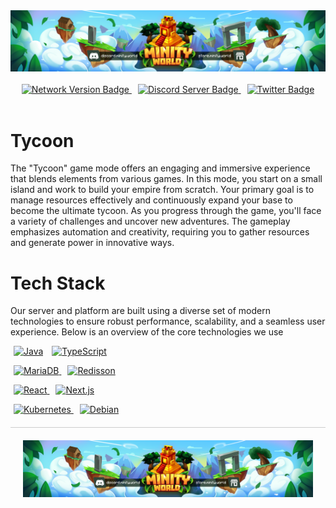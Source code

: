 <img src="./assets/mw-banner.png" alt="MinityWorld Banner" />

<div align="center">
  <br>
  <a href="https://minity.world" style="margin: 5px;">
    <img src="https://img.shields.io/badge/Network%20Version-BETA%20(Internal)-blue?style=for-the-badge&logo=appveyor" alt="Network Version Badge" />
  </a>
  <a href="https://discord.minity.world" style="margin: 5px;">
    <img src="https://img.shields.io/badge/Discord%20Server-JOIN%20NOW-%237289da?style=for-the-badge&logo=discord" alt="Discord Server Badge" />
  </a>
  <a href="https://twitter.com/minityworld" style="margin: 5px;">
    <img src="https://img.shields.io/twitter/follow/minityworld?color=%231DA1F2&logo=twitter&style=for-the-badge" alt="Twitter Badge" />
  </a>
</div>

<div>
    <br>
    <h1>Tycoon</h1>
    <p>
        The "Tycoon" game mode offers an engaging and immersive experience that blends elements from various games. In this mode, you start on a small island and work to build your empire from scratch. Your primary goal is to manage resources effectively and continuously expand your base to become the ultimate tycoon. As you progress through the game, you'll face a variety of challenges and uncover new adventures. The gameplay emphasizes automation and creativity, requiring you to gather resources and generate power in innovative ways.
    </p>
</div>

<div>
    <h1>Tech Stack</h1>
    <p>Our server and platform are built using a diverse set of modern technologies to ensure robust performance, scalability, and a seamless user experience. Below is an overview of the core technologies we use</p>
  
<p>
    <a href="https://java.com" style="margin: 5px;"><img alt="Java" src="https://img.shields.io/badge/Java-007396?style=for-the-badge&logo=openjdk&logoColor=white"/></a>
  </a>
  <a href="https://www.typescriptlang.org/" style="margin: 5px;">
    <img alt="TypeScript" src="https://img.shields.io/badge/TypeScript-007ACC?style=for-the-badge&logo=typescript&logoColor=white"/>
  </a>
</p>

<p>
  <a href="https://mariadb.org/" style="margin: 5px;">
    <img alt="MariaDB" src="https://img.shields.io/badge/MariaDB-003545?style=for-the-badge&logo=mariadb&logoColor=white"/>
  </a>
  <a href="https://redisson.org/" style="margin: 5px;">
    <img alt="Redisson" src="https://img.shields.io/badge/Redisson-DC382D?style=for-the-badge&logo=redis&logoColor=white"/>
  </a>
</p>

<p>
  <a href="https://reactjs.org/" style="margin: 5px;">
    <img alt="React" src="https://img.shields.io/badge/React-61DAFB?style=for-the-badge&logo=react&logoColor=black"/>
  </a>
  <a href="https://nextjs.org/" style="margin: 5px;">
    <img alt="Next.js" src="https://img.shields.io/badge/Next.js-000000?style=for-the-badge&logo=nextdotjs&logoColor=white"/>
  </a>
</p>

<p>
  <a href="https://kubernetes.io/" style="margin: 5px;">
    <img alt="Kubernetes" src="https://img.shields.io/badge/Kubernetes-326CE5?style=for-the-badge&logo=kubernetes&logoColor=white"/>
  </a>
  <a href="https://www.debian.org" style="margin: 5px;">
    <img alt="Debian" src="https://img.shields.io/badge/Debian-A81D33?style=for-the-badge&logo=debian&logoColor=white"/>
  </a>
</p>

</div>

<div align="center" style="border-top: 1px solid #ccc; padding: 20px; margin-top: 20px;">
  <img src="./assets/mw-banner.png" alt="MinityWorld Banner"/>
</div>

